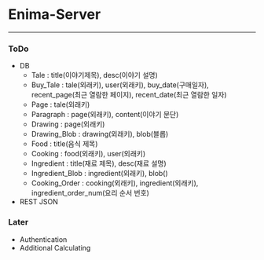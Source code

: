 # Enima-Server

---

### ToDo

- DB
  - Tale : title(이야기제목), desc(이야기 설명)
  - Buy_Tale : tale(외래키), user(외래키), buy_date(구매일자), recent_page(최근 열람한 페이지), recent_date(최근 열람한 일자)
  - Page : tale(외래키)
  - Paragraph : page(외래키), content(이야기 문단)
  - Drawing : page(외래키)
  - Drawing_Blob : drawing(외래키), blob(블롭)
  - Food : title(음식 제목)
  - Cooking : food(외래키), user(외래키)
  - Ingredient : title(재료 제목), desc(재료 설명)
  - Ingredient_Blob : ingredient(외래키), blob()
  - Cooking_Order : cooking(외래키), ingredient(외래키), ingredient_order_num(요리 순서 번호)
- REST JSON

### Later
- Authentication
- Additional Calculating
